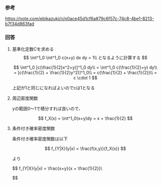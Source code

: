 ### 参考

https://note.com/ebikazuki/n/n0ace45d1cf6a#79c6f57c-74c8-4be1-8213-b7f34d863fad

### 回答

1. 基準化定数Cを求める 
    $$
    \int^1_0 \int^1_0 c(x+y) dx dy = 1\\
    となるように計算する
    $$
    
    $$
    \int^1_0 [c(\frac{1}{2}x^2+y)]^1_0 dy\\
    = \int^1_0 c(\frac{1}{2}+y) dy\\
    = [c(\frac{1}{2} + \frac{1}{2}y^2)]^1_0\\
    = c(\frac{1}{2} + \frac{1}{2})\\
    = c \cdot 1
    $$
    
    上記が1と同じになればよいのでcは1となる
    
2. 周辺密度関数
    
    yの範囲0〜1で積分すれば良いので、
    
    $$
    f_X(x) = \int^1_0(x+y)dy = x + \frac{1}{2}
    $$
    
3. 条件付き確率密度関数
    
    条件付き確率密度関数は以下
    
    $$
    f_{Y|X}(y|x) = \frac{f(x,y)}{f_X(x)}
    $$
    
    より
    
    $$
    f_{Y|X}(y|x) = \frac{x+y}{x + \frac{1}{2}}\\
    
    $$
